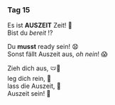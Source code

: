 ### Tag 15

Es ist **AUSZEIT** Zeit! 🛑  
Bist du *bereit* ⁉️  
  
Du **musst** ready sein! 😧  
Sonst fällt Auszeit aus, *oh nein*! 😱  
  
Zieh dich aus, 🩲🍑  
leg dich rein, 🛀  
lass die Auszeit, 🛑  
Auszeit sein! 🧖
